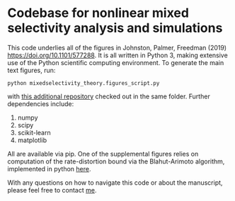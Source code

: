 # Codebase for nonlinear mixed selectivity analysis and simulations

This code underlies all of the figures in Johnston, Palmer, Freedman
(2019) https://doi.org/10.1101/577288. It is all written in Python 3, making
extensive use of the Python scientific computing environment. To generate
the main text figures, run:
```
python mixedselectivity_theory.figures_script.py
```
with [this additional repository](https://github.com/wj2/general-neural) checked
out in the same folder. Further dependencies include:
1. numpy  
2. scipy  
3. scikit-learn
4. matplotlib  

All are available via pip. One of the supplemental figures relies on computation
of the rate-distortion bound via the Blahut-Arimoto algorithm, implemented in
python [here](https://github.com/alonkipnis/BlahutArimoto).

With any questions on how to navigate this code or about the manuscript, please
feel free to contact [me](wj2.github.io). 